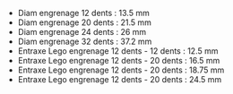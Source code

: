 - Diam engrenage 12 dents : 13.5 mm
- Diam engrenage 20 dents : 21.5 mm
- Diam engrenage 24 dents : 26 mm
- Diam engrenage 32 dents : 37.2 mm
- Entraxe Lego engrenage 12 dents - 12 dents : 12.5 mm
- Entraxe Lego engrenage 12 dents - 20 dents : 16.5 mm
- Entraxe Lego engrenage 12 dents - 20 dents : 18.75 mm
- Entraxe Lego engrenage 12 dents - 20 dents : 24.5 mm



